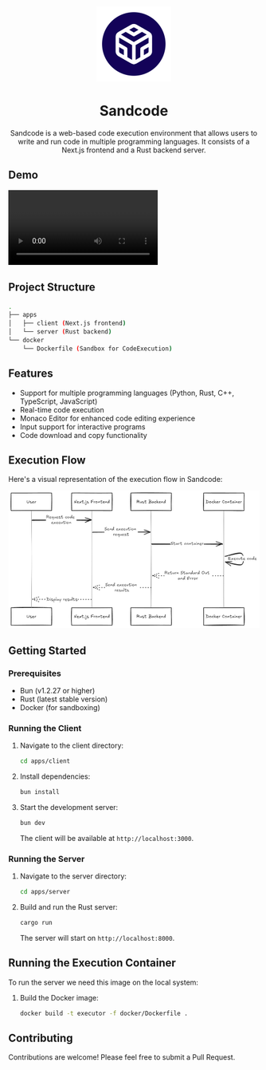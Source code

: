 <div align="center">

<img src="images/icon.png" alt="Sandcode Icon" width="150" height="150">

# Sandcode

Sandcode is a web-based code execution environment that allows users to write and run code in multiple programming languages. It consists of a Next.js frontend and a Rust backend server.

</div>


## Demo 

![](images/demo_video.mp4)


## Project Structure

```bash
.
├── apps
│   ├── client (Next.js frontend)
│   └── server (Rust backend)
└── docker
    └── Dockerfile (Sandbox for CodeExecution)
```

## Features

- Support for multiple programming languages (Python, Rust, C++, TypeScript, JavaScript)
- Real-time code execution
- Monaco Editor for enhanced code editing experience
- Input support for interactive programs
- Code download and copy functionality

## Execution Flow

Here's a visual representation of the execution flow in Sandcode:

![Execution Flow](images/execution_flow.png)

## Getting Started

### Prerequisites

- Bun (v1.2.27 or higher)
- Rust (latest stable version)
- Docker (for sandboxing)

### Running the Client

1. Navigate to the client directory:

   ```bash
   cd apps/client
   ```

2. Install dependencies:

   ```bash
   bun install
   ```

3. Start the development server:

   ```bash
   bun dev
   ```

   The client will be available at `http://localhost:3000`.

### Running the Server

1. Navigate to the server directory:

   ```bash
   cd apps/server
   ```

2. Build and run the Rust server:

   ```bash
   cargo run
   ```

   The server will start on `http://localhost:8000`.

## Running the Execution Container

To run the server we need this image on the local system:

1. Build the Docker image:

   ```bash
   docker build -t executor -f docker/Dockerfile .
   ```

## Contributing

Contributions are welcome! Please feel free to submit a Pull Request.
